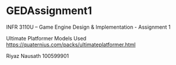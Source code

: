 # GEDAssignment1
INFR 3110U – Game Engine Design &amp; Implementation - Assignment 1 

Ultimate Platformer Models Used
https://quaternius.com/packs/ultimateplatformer.html

Riyaz Nausath
100599901

